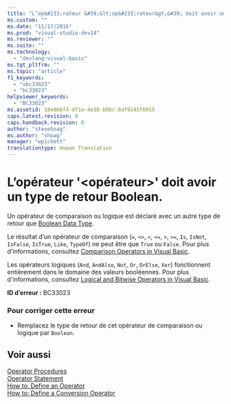 ```yaml
---
title: "L’op&#233;rateur &#39;&lt;op&#233;rateur&gt;&#39; doit avoir un type de retour Boolean. | Microsoft Docs"
ms.custom: ""
ms.date: "11/17/2016"
ms.prod: "visual-studio-dev14"
ms.reviewer: ""
ms.suite: ""
ms.technology: 
  - "devlang-visual-basic"
ms.tgt_pltfrm: ""
ms.topic: "article"
f1_keywords: 
  - "vbc33023"
  - "bc33023"
helpviewer_keywords: 
  - "BC33023"
ms.assetid: 18e066f4-d71e-4e38-b0bc-8af9145f6015
caps.latest.revision: 8
caps.handback.revision: 8
author: "stevehoag"
ms.author: "shoag"
manager: "wpickett"
translationtype: Human Translation
---
```

# L’op&#233;rateur &#39;&lt;op&#233;rateur&gt;&#39; doit avoir un type de retour Boolean.
Un opérateur de comparaison ou logique est déclaré avec un autre type de retour que [Boolean Data Type](../../visual-basic/language-reference/data-types/boolean-data-type.md).  
  
 Le résultat d’un opérateur de comparaison \(`=`, `<>`, `<`, `<=`, `>`, `>=`, `Is`, `IsNot`, `IsFalse`, `IsTrue`, `Like`, `TypeOf`\) ne peut être que `True` ou `False`. Pour plus d'informations, consultez [Comparison Operators in Visual Basic](../../visual-basic/programming-guide/language-features/operators-and-expressions/comparison-operators.md).  
  
 Les opérateurs logiques \(`And`, `AndAlso`, `Not`, `Or`, `OrElse`, `Xor`\) fonctionnent entièrement dans le domaine des valeurs booléennes. Pour plus d'informations, consultez [Logical and Bitwise Operators in Visual Basic](../../visual-basic/programming-guide/language-features/operators-and-expressions/logical-and-bitwise-operators.md).  
  
 **ID d’erreur :** BC33023  
  
### Pour corriger cette erreur  
  
-   Remplacez le type de retour de cet opérateur de comparaison ou logique par `Boolean`.  
  
## Voir aussi  
 [Operator Procedures](../../visual-basic/programming-guide/language-features/procedures/operator-procedures.md)   
 [Operator Statement](../../visual-basic/language-reference/statements/operator-statement.md)   
 [How to: Define an Operator](../../visual-basic/programming-guide/language-features/procedures/how-to-define-an-operator.md)   
 [How to: Define a Conversion Operator](../../visual-basic/programming-guide/language-features/procedures/how-to-define-a-conversion-operator.md)